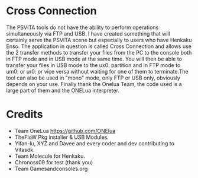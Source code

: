 # Cross Connection
The PSVITA tools do not have the ability to perform operations simultaneously via FTP and USB. I have created something that will certainly serve the PSVITA scene but especially to users who have Henkaku Enso. The application in question is called Cross Connection and allows use the 2 transfer methods to transfer your files from the PC to the console both in FTP mode and in USB mode at the same time. You will then be able to transfer your files in USB mode to the ux0: partition and in FTP mode to um0: or ur0: or vice versa without waiting for one of them to terminate.The tool can also be used in "mono" mode, only FTP or USB only, obviously depends on your use. Finally thank the Onelua Team, the code used is a large part of them and the ONELua interpreter.
# Credits
- Team OneLua https://github.com/ONElua
- TheFloW Pkg installer & USB Modules.
- Yifan-lu, XYZ and Davee and every coder and dev contributing to Vitasdk.
- Team Molecule for Henkaku.
- Chronoss09 for test (thank you)
- Team Gamesandconsoles.org
